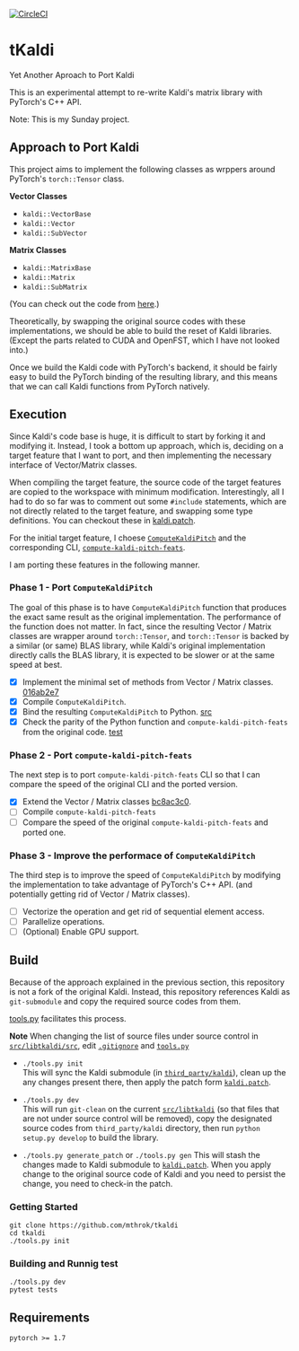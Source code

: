 [![CircleCI](https://circleci.com/gh/mthrok/tkaldi.svg?style=svg)](https://circleci.com/gh/mthrok/tkaldi?branch=main)

# tKaldi

Yet Another Aproach to Port Kaldi

This is an experimental attempt to re-write Kaldi's matrix library with PyTorch's C++ API.

Note: This is my Sunday project. 

## Approach to Port Kaldi

This project aims to implement the following classes as wrppers around
PyTorch's `torch::Tensor` class.

**Vector Classes**
 - `kaldi::VectorBase`
 - `kaldi::Vector`
 - `kaldi::SubVector`

**Matrix Classes**
 - `kaldi::MatrixBase`
 - `kaldi::Matrix`
 - `kaldi::SubMatrix`

(You can check out the code from [here](./src/libtkaldi/src).)

Theoretically, by swapping the original source codes with these implementations,
we should be able to build the reset of Kaldi libraries.
(Except the parts related to CUDA and OpenFST, which I have not looked into.)

Once we build the Kaldi code with PyTorch's backend, it should be fairly easy to
build the PyTorch binding of the resulting library, and this means that we can call
Kaldi functions from PyTorch natively.

## Execution

Since Kaldi's code base is huge, it is difficult to start by forking it and modifying it.
Instead, I took a bottom up approach, which is, deciding on a target feature that I want
to port, and then implementing the necessary interface of Vector/Matrix classes.

When compiling the target feature, the source code of the target features are copied to
the workspace with minimum modification. Interestingly, all I had to do so far was to 
comment out some `#include` statements, which are not directly related to the target feature,
and swapping some type definitions. You can checkout these in [kaldi.patch](./kaldi.patch).

For the initial target feature, I choese [`ComputeKaldiPitch`](https://github.com/kaldi-asr/kaldi/blob/7fb716aa0f56480af31514c7e362db5c9f787fd4/src/feat/pitch-functions.h#L411-L419) and the corresponding CLI, [`compute-kaldi-pitch-feats`](https://github.com/kaldi-asr/kaldi/blob/7fb716aa0f56480af31514c7e362db5c9f787fd4/src/featbin/compute-kaldi-pitch-feats.cc).

I am porting these features in the following manner.

### Phase 1 - Port `ComputeKaldiPitch`

The goal of this phase is to have `ComputeKaldiPitch` function that produces the exact same result 
as the original implementation. The performance of the function does not matter. In fact, since the
resulting Vector / Matrix classes are wrapper around `torch::Tensor`, and `torch::Tensor` is backed
by a similar (or same) BLAS library, while Kaldi's original implementation directly calls the BLAS 
library, it is expected to be slower or at the same speed at best.

- [x] Implement the minimal set of methods from Vector / Matrix classes. [016ab2e7](https://github.com/mthrok/tkaldi/tree/016ab2e7d757ae654607fc60dfceadc2a6c26ada/src/libtkaldi/src/matrix)
- [x] Compile `ComputeKaldiPitch`.
- [x] Bind the resulting `ComputeKaldiPitch` to Python. [src](https://github.com/mthrok/tkaldi/blob/016ab2e7d757ae654607fc60dfceadc2a6c26ada/src/libtkaldi/register.cc#L18-L66)
- [x] Check the parity of the Python function and `compute-kaldi-pitch-feats` from the original code. [test](https://app.circleci.com/pipelines/github/mthrok/tkaldi/50/workflows/d2ba7389-4088-47db-b315-45b3f863c0c3)

### Phase 2 - Port `compute-kaldi-pitch-feats`

The next step is to port `compute-kaldi-pitch-feats` CLI so that I can compare the speed of the 
original CLI and the ported version.

- [x] Extend the Vector / Matrix classes [bc8ac3c0](https://github.com/mthrok/tkaldi/tree/bc8ac3c0e85c4cb08242c837f7ccaf39b49ca619/src/libtkaldi/src/matrix).
- [ ] Compile `compute-kaldi-pitch-feats`
- [ ] Compare the speed of the original `compute-kaldi-pitch-feats` and ported one.

### Phase 3 - Improve the performace of `ComputeKaldiPitch`

The third step is to improve the speed of `ComputeKaldiPitch` by modifying the implementation to take
advantage of PyTorch's C++ API. (and potentially getting rid of Vector / Matrix classes).

- [ ] Vectorize the operation and get rid of sequential element access.
- [ ] Parallelize operations.
- [ ] (Optional) Enable GPU support.

## Build

Because of the approach explained in the previous section, this repository is not a fork of the original Kaldi.
Instead, this repository references Kaldi as `git-submodule` and copy the required source codes from them.

[tools.py](./tools.py) facilitates this process.

**Note** When changing the list of source files under source control in [`src/libtkaldi/src`](./src/libtkaldi/src),
edit [`.gitignore`](.gitignore) and [`tools.py`](./tools.py)

* `./tools.py init`  
This will sync the Kaldi submodule (in [`third_party/kaldi`](./third_party)), clean up the any changes present there,
then apply the patch form [`kaldi.patch`](./kaldi.patch).

* `./tools.py dev`  
This will run `git-clean` on the current [`src/libtkaldi`](./src/libtkaldi) (so that files that are not
under source control will be removed), copy the designated source codes from `third_party/kaldi` directory,
then run `python setup.py develop` to build the library.

* `./tools.py generate_patch` or `./tools.py gen`
This will stash the changes made to Kaldi submodule to [`kaldi.patch`](./kaldi.patch). When you apply change to
the original source code of Kaldi and you need to persist the change, you need to check-in the patch.

### Getting Started

```
git clone https://github.com/mthrok/tkaldi
cd tkaldi
./tools.py init
```

### Building and Runnig test

```
./tools.py dev
pytest tests
```

## Requirements

```
pytorch >= 1.7
```
